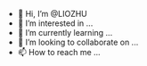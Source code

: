- 👋 Hi, I’m @LIOZHU
- 👀 I’m interested in ...
- 🌱 I’m currently learning ...
- 💞️ I’m looking to collaborate on ...
- 📫 How to reach me ...

<!---
LIOZHU/LIOZHU is a ✨ special ✨ repository because its `README.md` (this file) appears on your GitHub profile.
You can click the Preview link to take a look at your changes.
--->
